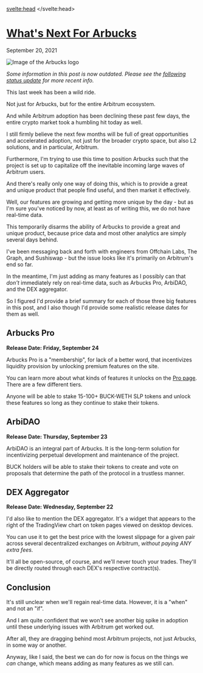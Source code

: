<svelte:head>
    <title>What's Next For Arbucks - Arbucks</title>
    <link rel="canonical" href="https://arbucks.io/blog/whats-next/">
    <meta property="og:title" content="What's Next For Arbucks - Arbucks">
    <meta name="twitter:title" content="What's Next For Arbucks - Arbucks">
</svelte:head>

<h1 id="whats-next-for-arbucks" class="blog__title">
    <a href="#whats-next-for-arbucks">What's Next For Arbucks</a>
</h1>

<p><time datetime="2021-09-20T23:30:35-07:00">September 20, 2021</time></p>

<img class="blog__image blog__image--contain" src="https://cloudflare-ipfs.com/ipfs/QmYC4a8p7qaoqon1dAaSydexp5abru7QdExxE62k5UwbRL" alt="Image of the Arbucks logo" loading="lazy">

*Some information in this post is now outdated. Please see the [following status update](/blog/the-path-going-forward/) for more recent info.*

This last week has been a wild ride.

Not just for Arbucks, but for the entire Arbitrum ecosystem.

And while Arbitrum adoption has been declining these past few days, the entire crypto market took a humbling hit today as well.

I still firmly believe the next few months will be full of great opportunities and accelerated adoption, not just for the broader crypto space, but also L2 solutions, and in particular, Arbitrum.

Furthermore, I'm trying to use this time to position Arbucks such that the project is set up to capitalize off the inevitable incoming large waves of Arbitrum users.

And there's really only one way of doing this, which is to provide a great and unique product that people find useful, and then market it effectively.

Well, our features are growing and getting more unique by the day - but as I'm sure you've noticed by now, at least as of writing this, we do not have real-time data.

This temporarily disarms the ability of Arbucks to provide a great and unique product, because price data and most other analytics are simply several days behind.

I've been messaging back and forth with engineers from Offchain Labs, The Graph, and Sushiswap - but the issue looks like it's primarily on Arbitrum's end so far.

In the meantime, I'm just adding as many features as I possibly can that *don't* immediately rely on real-time data, such as Arbucks Pro, ArbiDAO, and the DEX aggregator.

So I figured I'd provide a brief summary for each of those three big features in this post, and I also though I'd provide some realistic release dates for them as well.

## Arbucks Pro

**Release Date: Friday, September 24**

Arbucks Pro is a "membership", for lack of a better word, that incentivizes liquidity provision by unlocking premium features on the site.

You can learn more about what kinds of features it unlocks on the [Pro page](/pro/). There are a few different tiers.

Anyone will be able to stake 15-100+ BUCK-WETH SLP tokens and unlock these features so long as they continue to stake their tokens.

## ArbiDAO

**Release Date: Thursday, September 23**

ArbiDAO is an integral part of Arbucks. It is the long-term solution for incentivizing perpetual development and maintenance of the project.

BUCK holders will be able to stake their tokens to create and vote on proposals that determine the path of the protocol in a trustless manner.

## DEX Aggregator

**Release Date: Wednesday, September 22**

I'd also like to mention the DEX aggregator. It's a widget that appears to the right of the TradingView chart on token pages viewed on desktop devices.

You can use it to get the best price with the lowest slippage for a given pair across several decentralized exchanges on Arbitrum, *without paying ANY extra fees.*

It'll all be open-source, of course, and we'll never touch your trades. They'll be directly routed through each DEX's respective contract(s).

## Conclusion

It's still unclear when we'll regain real-time data. However, it is a "when" and not an "if".

And I am quite confident that we won't see another big spike in adoption until these underlying issues with Arbitrum get worked out.

After all, they are dragging behind most Arbitrum projects, not just Arbucks, in some way or another.

Anyway, like I said, the best we can do for now is focus on the things we *can* change, which means adding as many features as we still can.
